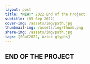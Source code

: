 ```yaml
---
layout: post
title: *NEW!* 2022 End of the Project
subtitle: (05 Sep 2022)
cover-img: /assets/img/path.jpg
thumbnail-img: /assets/img/thumb.png
share-img: /assets/img/path.jpg
tags: [SGoC2022, Aztec glyphs]
---
```


## END OF THE PROJECT

